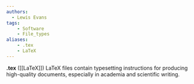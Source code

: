 ```yaml
---
authors:
  - Lewis Evans
tags:
    - Software
    - File_types
aliases:
    - .tex
    - LaTeX
---
```

**.tex** ([[LaTeX]]) LaTeX files contain typesetting instructions for producing high-quality documents, especially in academia and scientific writing.
